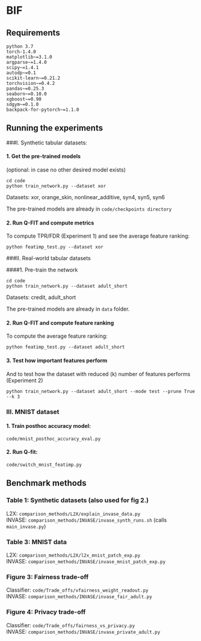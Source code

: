 # BIF


## Requirements

    python 3.7
    torch-1.4.0 
    matplotlib~=3.1.0
    argparse~=1.4.0
    scipy~=1.4.1
    autodp~=0.1
    scikit-learn~=0.21.2
    torchvision~=0.4.2
    pandas~=0.25.3
    seaborn~=0.10.0
    xgboost~=0.90
    sdgym~=0.1.0
    backpack-for-pytorch~=1.1.0
    
## Running the experiments
 


###I. Synthetic tabular datasets:

#### 1. Get the pre-trained models 
(optional: in case no other desired model exists)

```
cd code
python train_network.py --dataset xor
```

Datasets: xor, orange_skin, nonlinear_additive, syn4, syn5, syn6

The pre-trained models are already in `code/checkpoints directory`

#### 2. Run Q-FIT and compute metrics

To compute TPR/FDR (Experiment 1) and see the average feature ranking:

```
python featimp_test.py --dataset xor
```


###II. Real-world tabular datasets

####1. Pre-train the network

```
cd code
python train_network.py --dataset adult_short
```

Datasets: credit, adult_short

The pre-trained models are already in `data` folder.

#### 2. Run Q-FIT and compute feature ranking

To compute the average feature ranking:

```
python featimp_test.py --dataset adult_short
```

#### 3. Test how important features perform

And to test how the dataset with reduced (k) number of features performs (Experiment 2)

```
python train_network.py --dataset adult_short --mode test --prune True --k 3
```

### III. MNIST dataset

#### 1. Train posthoc accuracy model: 


```code/mnist_posthoc_accuracy_eval.py```

#### 2. Run Q-fit: 

```code/switch_mnist_featimp.py``` 

## Benchmark methods


### Table 1: Synthetic datasets (also used for fig 2.)
 
L2X: `comparison_methods/L2X/explain_invase_data.py` \
INVASE: `comparison_methods/INVASE/invase_synth_runs.sh` (calls `main_invase.py`)


### Table 3: MNIST data

L2X: `comparison_methods/L2X/l2x_mnist_patch_exp.py` \
INVASE: `comparison_methods/INVASE/invase_mnist_patch_exp.py` 

### Figure 3: Fairness trade-off

Classifier: `code/Trade_offs/vfairness_weight_readout.py` \
INVASE: `comparison_methods/INVASE/invase_fair_adult.py`

### Figure 4: Privacy trade-off

Classifier: `code/Trade_offs/fairness_vs_privacy.py` \
INVASE: `comparison_methods/INVASE/invase_private_adult.py`






